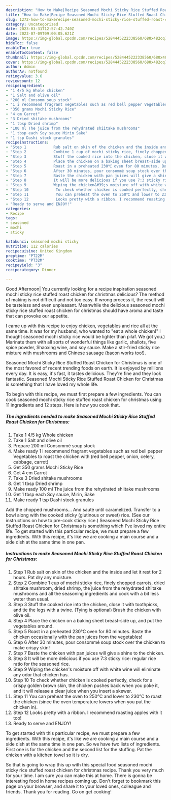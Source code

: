 ```yaml
---
description: "How to Make|Recipe Seasoned Mochi Sticky Rice Stuffed Roast Chicken for Christmas {That is Simple"
title: "How to Make|Recipe Seasoned Mochi Sticky Rice Stuffed Roast Chicken for Christmas {That is Simple"
slug: 1272-how-to-makerecipe-seasoned-mochi-sticky-rice-stuffed-roast-chicken-for-christmas-that-is-simple
category: Uncategorized
date: 2023-03-31T12:57:42.740Z
date: 2023-07-09T09:00:05.621Z
image: https://img-global.cpcdn.com/recipes/5284445222338560/680x482cq70/seasoned-mochi-sticky-rice-stuffed-roast-chicken-for-christmas-recipe-main-photo.jpg
hideToc: false
enableToc: true
enableTocContent: false
thumbnail: https://img-global.cpcdn.com/recipes/5284445222338560/680x482cq70/seasoned-mochi-sticky-rice-stuffed-roast-chicken-for-christmas-recipe-main-photo.jpg
cover: https://img-global.cpcdn.com/recipes/5284445222338560/680x482cq70/seasoned-mochi-sticky-rice-stuffed-roast-chicken-for-christmas-recipe-main-photo.jpg
author: Admin
authorAv: notfound
ratingvalue: 3.6
reviewcount: 12
recipeingredient:
- "1 4/5 kg Whole chicken"
- "1 Salt and olive oil"
- "200 ml Consomm soup stock"
- "1 i recommend fragrant vegetables such as red bell pepper Vegetables to roast the chicken with red bell pepper onion celery cabbage carrot"
- "350 grams Mochi Sticky Rice"
- "4 cm Carrot"
- "3 Dried shitake mushrooms"
- "1 tbsp Dried shrimp"
- "100 ml The juice from the rehydrated shiitake mushrooms"
- "1 tbsp each Soy sauce Mirin Sake"
- "1 tsp Dashi stock granules"
recipeinstructions:
- "Step 1            Rub salt on skin of the chicken and the inside and let it rest for 2 hours. Pat dry any moisture."
- "Step 2            Combine 1 cup of mochi sticky rice, finely chopped carrots, dried shitake mushroom, dried shrimp, the juice from the rehydrated shiitake mushrooms and all the seasoning ingredients and cook with a bit less water than usual."
- "Step 3            Stuff the cooked rice into the chicken, close it with toothpicks, and tie the legs with a twine. (Tying is optional) Brush the chicken with olive oil."
- "Step 4            Place the chicken on a baking sheet breast-side up, and put the vegetables around."
- "Step 5            Roast in a preheated 230℃ oven for 80 minutes. Baste the chicken occasionally with the pan juices from the vegetables!"
- "Step 6            After 30 minutes, pour consommé soup stock over the chicken to make crispy skin!"
- "Step 7            Baste the chicken with pan juices will give a shine to the chicken."
- "Step 8            It will be more delicious if you use 7:3 sticky rice: regular rice ratio for the seasoned rice."
- "Step 9            Wiping the chicken&#39;s moisture off with white wine will eliminate any odor that chicken has."
- "Step 10            To check whether chicken is cooked perfectly, check for a crispy golden brown skin, the chicken pushes back when you poke it, and it will release a clear juice when you insert a skewer."
- "Step 11            You can preheat the oven to 250℃ and lower to 230℃ to roast the chicken (since the oven temperature lowers when you put the chicken in)."
- "Step 12            Looks pretty with a ribbon. I recommend roasting apples with it too!"
- "Ready to serve and ENJOY!"
categories:
- Recipe
tags:
- seasoned
- mochi
- sticky

katakunci: seasoned mochi sticky 
nutrition: 112 calories
recipecuisine: United Kingdom
preptime: "PT22M"
cooktime: "PT32M"
recipeyield: "3"
recipecategory: Dinner

---
```



Good Afternoon| You currently looking for a recipe inspiration seasoned mochi sticky rice stuffed roast chicken for christmas delicious? The method of making is not difficult and not too easy. If wrong process it, the result will be tasteless and even unpleasant. Meanwhile the delicious seasoned mochi sticky rice stuffed roast chicken for christmas should have aroma and taste that can provoke our appetite.





I came up with this recipe to enjoy chicken, vegetables and rice all at the same time. It was for my husband, who wanted to &#34;eat a whole chicken!&#34; I thought seasoned mochi sticky rice would be lighter than pilaf. We got you.) Marinate them with all sorts of wonderful things like garlic, shallots, five spice powder, Shaoxing wine, and soy sauce. Make a stir-fried sticky rice mixture with mushrooms and Chinese sausage (bacon works too!).

Seasoned Mochi Sticky Rice Stuffed Roast Chicken for Christmas is one of the most favored of recent trending foods on earth. It is enjoyed by millions every day. It is easy, it's fast, it tastes delicious. They're fine and they look fantastic. Seasoned Mochi Sticky Rice Stuffed Roast Chicken for Christmas is something that I have loved my whole life.


To begin with this recipe, we must first prepare a few ingredients. You can cook seasoned mochi sticky rice stuffed roast chicken for christmas using 11 ingredients and 12 steps. Here is how you cook that.

<!--inarticleads1-->

##### The ingredients needed to make Seasoned Mochi Sticky Rice Stuffed Roast Chicken for Christmas:

1. Take 1 4/5 kg Whole chicken
1. Take 1 Salt and olive oil
1. Prepare 200 ml Consommé soup stock
1. Make ready 1 i recommend fragrant vegetables such as red bell pepper Vegetables to roast the chicken with (red bell pepper, onion, celery, cabbage, carrot)
1. Get 350 grams Mochi Sticky Rice
1. Get 4 cm Carrot
1. Take 3 Dried shitake mushrooms
1. Get 1 tbsp Dried shrimp
1. Make ready 100 ml The juice from the rehydrated shiitake mushrooms
1. Get 1 tbsp each Soy sauce, Mirin, Sake
1. Make ready 1 tsp Dashi stock granules


Add the chopped mushrooms… And sauté until caramelized. Transfer to a bowl along with the cooked sticky (glutinous or sweet) rice. (See our instructions on how to pre-cook sticky rice.) Seasoned Mochi Sticky Rice Stuffed Roast Chicken for Christmas is something which I&#39;ve loved my entire life. To get started with this particular recipe, we must prepare a few ingredients. With this recipe, it&#39;s like we are cooking a main course and a side dish at the same time in one pan. 

<!--inarticleads2-->

##### Instructions to make Seasoned Mochi Sticky Rice Stuffed Roast Chicken for Christmas:

1. Step 1            Rub salt on skin of the chicken and the inside and let it rest for 2 hours. Pat dry any moisture.
1. Step 2            Combine 1 cup of mochi sticky rice, finely chopped carrots, dried shitake mushroom, dried shrimp, the juice from the rehydrated shiitake mushrooms and all the seasoning ingredients and cook with a bit less water than usual.
1. Step 3            Stuff the cooked rice into the chicken, close it with toothpicks, and tie the legs with a twine. (Tying is optional) Brush the chicken with olive oil.
1. Step 4            Place the chicken on a baking sheet breast-side up, and put the vegetables around.
1. Step 5            Roast in a preheated 230℃ oven for 80 minutes. Baste the chicken occasionally with the pan juices from the vegetables!
1. Step 6            After 30 minutes, pour consommé soup stock over the chicken to make crispy skin!
1. Step 7            Baste the chicken with pan juices will give a shine to the chicken.
1. Step 8            It will be more delicious if you use 7:3 sticky rice: regular rice ratio for the seasoned rice.
1. Step 9            Wiping the chicken&#39;s moisture off with white wine will eliminate any odor that chicken has.
1. Step 10            To check whether chicken is cooked perfectly, check for a crispy golden brown skin, the chicken pushes back when you poke it, and it will release a clear juice when you insert a skewer.
1. Step 11            You can preheat the oven to 250℃ and lower to 230℃ to roast the chicken (since the oven temperature lowers when you put the chicken in).
1. Step 12            Looks pretty with a ribbon. I recommend roasting apples with it too!
1. Ready to serve and ENJOY!

To get started with this particular recipe, we must prepare a few ingredients. With this recipe, it&#39;s like we are cooking a main course and a side dish at the same time in one pan. So we have two lists of ingredients. First one is for the chicken and the second list for the stuffing. Pat the chicken with a kitchen towel so it is dry. 

So that is going to wrap this up with this special food seasoned mochi sticky rice stuffed roast chicken for christmas recipe. Thank you very much for your time. I am sure you can make this at home. There is gonna be interesting food in home recipes coming up. Don't forget to bookmark this page on your browser, and share it to your loved ones, colleague and friends. Thank you for reading. Go on get cooking!
